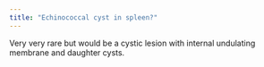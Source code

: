 ```yaml
---
title: "Echinococcal cyst in spleen?"
---
```

Very very rare but would be a cystic lesion with internal undulating membrane and daughter cysts.

